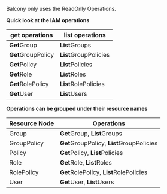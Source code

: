 Balcony only uses the ReadOnly Operations. 

**Quick look at the IAM operations**

| get operations | list operations |
|-- |--|
| **Get**Group | **List**Groups |
| **Get**GroupPolicy | **List**GroupPolicies |
| **Get**Policy | **List**Policies |
| **Get**Role | **List**Roles |
| **Get**RolePolicy | **List**RolePolicies |
| **Get**User | **List**Users |

**Operations can be grouped under their resource names**

| Resource Node | Operations |
|-- |--|
| Group | **Get**Group, **List**Groups |
| GroupPolicy | **Get**GroupPolicy, **List**GroupPolicies |
| Policy | **Get**Policy, **List**Policies |
| Role | **Get**Role, **List**Roles |
| RolePolicy | **Get**RolePolicy, **List**RolePolicies |
| User | **Get**User, **List**Users |


